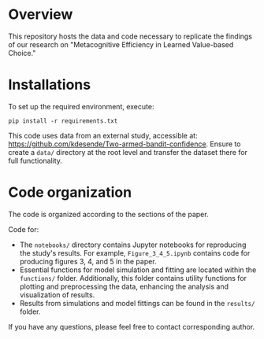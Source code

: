 # Overview


This repository hosts the data and code necessary to replicate the findings of our research on "Metacognitive Efficiency in Learned Value-based Choice."

# Installations

To set up the required environment, execute:

`pip install -r requirements.txt`

This code uses data from an external study, accessible at: https://github.com/kdesende/Two-armed-bandit-confidence. Ensure to create a `data/` directory at the root level and transfer the dataset there for full functionality.

# Code organization

The code is organized according to the sections of the paper.

Code for:
- The `notebooks/` directory contains Jupyter notebooks for reproducing the study's results. For example, `Figure_3_4_5.ipynb` contains code for producing figures 3, 4, and 5 in the paper.
- Essential functions for model simulation and fitting are located within the `functions/` folder. Additionally, this folder contains utility functions for plotting and preprocessing the data, enhancing the analysis and visualization of results.
- Results from simulations and model fittings can be found in the `results/` folder.
 

If you have any questions, please feel free to contact corresponding author.


